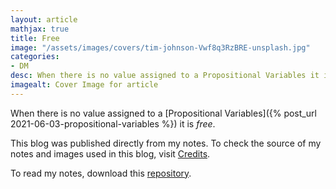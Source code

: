 ```yaml
---
layout: article
mathjax: true
title: Free
image: "/assets/images/covers/tim-johnson-Vwf8q3RzBRE-unsplash.jpg"
categories:
- DM
desc: When there is no value assigned to a Propositional Variables it is free. 
imagealt: Cover Image for article
---
```


When there is no value assigned to a [Propositional Variables]({% post_url 2021-06-03-propositional-variables %}) it is *free*.

This blog was published directly from my notes.
To check the source of my notes and images used in this blog, visit <a href="/credits.html" target="_blank">Credits</a>.

To read my notes, download this <a href="https://github.com/bovem/CS" target="blank">repository</a>.